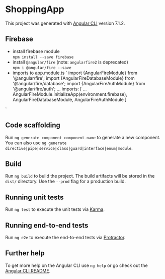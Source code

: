 # ShoppingApp

This project was generated with [Angular CLI](https://github.com/angular/angular-cli) version 7.1.2.

## Firebase 

* install firebase module  
`npm install --save firebase`
* install `@angular/fire` (note: `angularfire2` is deprecated)  
`npm i @angular/fire --save`  
* imports to app.module.ts 
`
import {AngularFireModule} from '@angular/fire';
import {AngularFireDatabaseModule} from '@angular/fire/database';
import {AngularFireAuthModule} from '@angular/fire/auth';
...
  imports: [
    ...
    AngularFireModule.initializeApp(environment.firebase),
    AngularFireDatabaseModule,
    AngularFireAuthModule
  ]

`


## Code scaffolding

Run `ng generate component component-name` to generate a new component. You can also use `ng generate directive|pipe|service|class|guard|interface|enum|module`.

## Build

Run `ng build` to build the project. The build artifacts will be stored in the `dist/` directory. Use the `--prod` flag for a production build.

## Running unit tests

Run `ng test` to execute the unit tests via [Karma](https://karma-runner.github.io).

## Running end-to-end tests

Run `ng e2e` to execute the end-to-end tests via [Protractor](http://www.protractortest.org/).

## Further help

To get more help on the Angular CLI use `ng help` or go check out the [Angular CLI README](https://github.com/angular/angular-cli/blob/master/README.md).
